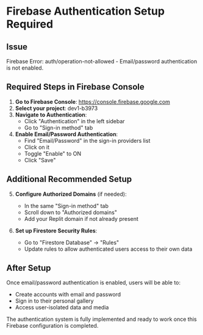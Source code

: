 # Firebase Authentication Setup Required

## Issue
Firebase Error: auth/operation-not-allowed - Email/password authentication is not enabled.

## Required Steps in Firebase Console

1. **Go to Firebase Console**: https://console.firebase.google.com
2. **Select your project**: dev1-b3973
3. **Navigate to Authentication**:
   - Click "Authentication" in the left sidebar
   - Go to "Sign-in method" tab
4. **Enable Email/Password Authentication**:
   - Find "Email/Password" in the sign-in providers list
   - Click on it
   - Toggle "Enable" to ON
   - Click "Save"

## Additional Recommended Setup

5. **Configure Authorized Domains** (if needed):
   - In the same "Sign-in method" tab
   - Scroll down to "Authorized domains"
   - Add your Replit domain if not already present

6. **Set up Firestore Security Rules**:
   - Go to "Firestore Database" → "Rules"
   - Update rules to allow authenticated users access to their own data

## After Setup
Once email/password authentication is enabled, users will be able to:
- Create accounts with email and password
- Sign in to their personal gallery
- Access user-isolated data and media

The authentication system is fully implemented and ready to work once this Firebase configuration is completed.